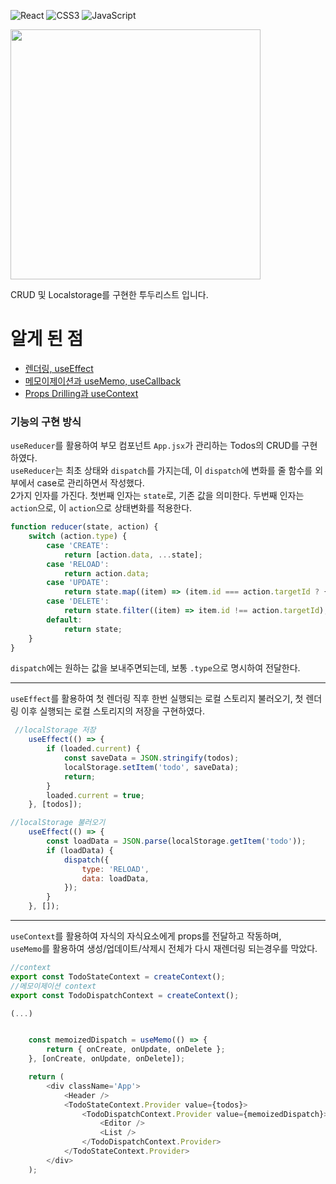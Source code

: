 ![React](https://img.shields.io/badge/-REACT-61DAFB?style=for-the-badge&logo=React&logoColor=white)
![CSS3](https://img.shields.io/badge/-CSS3-1572B6?style=for-the-badge&logo=css3&logoColor=white)
![JavaScript](https://img.shields.io/badge/-JavaScript-F7DF1E?style=for-the-badge&logo=javascript&logoColor=white)

<img style= width:400px src=https://github.com/yoyobar/React_inflearn_Slice/blob/main/React/section11/public/sample.png>

CRUD 및 Localstorage를 구현한 투두리스트 입니다.

# 알게 된 점
 - [렌더링, useEffect](https://plaid-plow-0e3.notion.site/useEffect-a214c8a2dfb14bd3b959d8798c2f3e66?pvs=74)
 - [메모이제이션과 useMemo, useCallback](https://plaid-plow-0e3.notion.site/useMemo-useCallback-98649a65522d49cd9456d00fa4121586)
 - [Props Drilling과 useContext](https://plaid-plow-0e3.notion.site/Props-drilling-useContext-f9e44e83d44e46929825d063150fee6d)

### 기능의 구현 방식

`useReducer`를 활용하여 부모 컴포넌트 `App.jsx`가 관리하는 Todos의 CRUD를 구현 하였다.<br>
`useReducer`는 최초 상태와 `dispatch`를 가지는데, 이 `dispatch`에 변화를 줄 함수를 외부에서 case로 관리하면서 작성했다.<br>
2가지 인자를 가진다. 첫번째 인자는 `state`로, 기존 값을 의미한다. 두번째 인자는 `action`으로, 이 `action`으로 상태변화를 적용한다.

```javascript
function reducer(state, action) {
    switch (action.type) {
        case 'CREATE':
            return [action.data, ...state];
        case 'RELOAD':
            return action.data;
        case 'UPDATE':
            return state.map((item) => (item.id === action.targetId ? { ...item, isDone: !item.isDone } : item));
        case 'DELETE':
            return state.filter((item) => item.id !== action.targetId);
        default:
            return state;
    }
}
```
`dispatch`에는 원하는 값을 보내주면되는데, 보통 `.type`으로 명시하여 전달한다.

---

`useEffect`를 활용하여 첫 렌더링 직후 한번 실행되는 로컬 스토리지 불러오기, 첫 렌더링 이후 실행되는 로컬 스토리지의 저장을 구현하였다.

```javascript
 //localStorage 저장
    useEffect(() => {
        if (loaded.current) {
            const saveData = JSON.stringify(todos);
            localStorage.setItem('todo', saveData);
            return;
        }
        loaded.current = true;
    }, [todos]);

//localStorage 불러오기
    useEffect(() => {
        const loadData = JSON.parse(localStorage.getItem('todo'));
        if (loadData) {
            dispatch({
                type: 'RELOAD',
                data: loadData,
            });
        }
    }, []);
```

---

`useContext`를 활용하여 자식의 자식요소에게 props를 전달하고 작동하며,<br> `useMemo`를 활용하여 생성/업데이트/삭제시 전체가 다시 재렌더링 되는경우를 막았다.
```javascript
//context
export const TodoStateContext = createContext();
//메모이제이션 context
export const TodoDispatchContext = createContext();

(...)


    const memoizedDispatch = useMemo(() => {
        return { onCreate, onUpdate, onDelete };
    }, [onCreate, onUpdate, onDelete]);

    return (
        <div className='App'>
            <Header />
            <TodoStateContext.Provider value={todos}>
                <TodoDispatchContext.Provider value={memoizedDispatch}>
                    <Editor />
                    <List />
                </TodoDispatchContext.Provider>
            </TodoStateContext.Provider>
        </div>
    );
```

